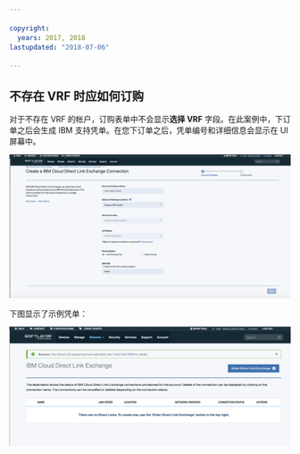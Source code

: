 ```yaml
---

copyright:
  years: 2017, 2018
lastupdated: "2018-07-06"

---
```


## 不存在 VRF 时应如何订购

对于不存在 VRF 的帐户，订购表单中不会显示**选择 VRF** 字段。在此案例中，下订单之后会生成 IBM 支持凭单。在您下订单之后，凭单编号和详细信息会显示在 UI 屏幕中。

![步骤 NV1](/images/No-VRF-Step1.png)

下图显示了示例凭单：

![步骤 NV1 凭单](/images/No-VRF-Step1-ticket.png)
